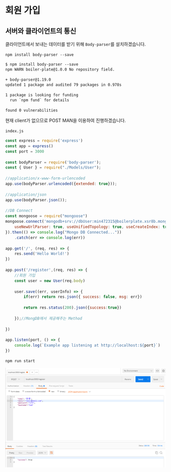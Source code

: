 # 회원 가입

## 서버와 클라이언트의 통신

클라이언트에서 보내는 데이터를 받기 위해 `Body-parser`를 설치하겠습니다.

`npm install body-parser --save`

```shell
$ npm install body-parser --save
npm WARN boiler-plate@1.0.0 No repository field.

+ body-parser@1.19.0
updated 1 package and audited 79 packages in 0.978s

1 package is looking for funding
  run `npm fund` for details

found 0 vulnerabilities
```

현재 client가 없으므로 POST MAN을 이용하여 진행하겠습니다.

`index.js`

```javascript
const express = require('express')
const app = express()
const port = 3000

const bodyParser = require('body-parser');
const { User } = require("./Models/User");

//application/x-www-form-urlencoded
app.use(bodyParser.urlencoded({extended: true}));

//application/json
app.use(bodyParser.json());

//DB Connect
const mongoose = require("mongoose")
mongoose.connect('mongodb+srv://dbUser:min472315@boilerplate.xsr8b.mongodb.net/<dbname>?retryWrites=true&w=majority',{
	useNewUrlParser: true, useUnifiedTopology: true, useCreateIndex: true, useFindAndModify: false
}).then(() => console.log("Mongo DB Connected..."))
	.catch(err => console.log(err))

app.get('/', (req, res) => {
	res.send('Hello World!')
})

app.post('/register',(req, res) => {
	//회원 가입
	const user = new User(req.body)

	user.save((err, userInfo) => {
		if(err) return res.json({ success: false, msg: err})

		return res.status(200).json({success:true})

	});//MongDB에서 제공해주는 Method

})

app.listen(port, () => {
	console.log(`Example app listening at http://localhost:${port}`)
})
```

`npm run start`

<img src="./images/register.png" />
